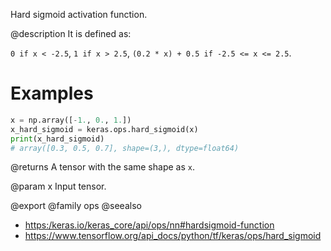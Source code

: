 Hard sigmoid activation function.

@description
It is defined as:

`0 if x < -2.5`, `1 if x > 2.5`, `(0.2 * x) + 0.5 if -2.5 <= x <= 2.5`.

# Examples
```python
x = np.array([-1., 0., 1.])
x_hard_sigmoid = keras.ops.hard_sigmoid(x)
print(x_hard_sigmoid)
# array([0.3, 0.5, 0.7], shape=(3,), dtype=float64)
```

@returns
A tensor with the same shape as `x`.

@param x
Input tensor.

@export
@family ops
@seealso
+ <https:/keras.io/keras_core/api/ops/nn#hardsigmoid-function>
+ <https://www.tensorflow.org/api_docs/python/tf/keras/ops/hard_sigmoid>
